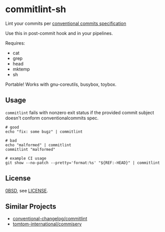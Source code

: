 # commitlint-sh

Lint your commits per
[conventional commits specification](https://conventionalcommits.org/)

Use this in post-commit hook and in your pipelines.

Requires:

* cat
* grep
* head
* mktemp
* sh

Portable! Works with gnu-coreutils, busybox, toybox.


## Usage

`commitlint` fails with nonzero exit status if the provided commit subject
doesn't conform conventionalcommits spec.

    # good
    echo "fix: some bugz" | commitlint

    # bad
    echo "malformed" | commitlint
    commitlint "malformed"

    # example CI usage
    git show --no-patch --pretty='format:%s' "${REF:-HEAD}" | commitlint


## License

[0BSD](https://spdx.org/licenses/0BSD.html), see [LICENSE](./LICENSE).


## Similar Projects

* [conventional-changelog/commitlint](https://github.com/conventional-changelog/commitlint)
* [tomtom-international/commisery](https://github.com/tomtom-international/commisery)
